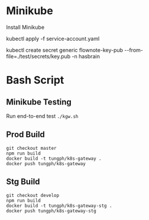 # Minikube
Install Minikube

kubectl apply -f service-account.yaml

kubectl create secret generic flownote-key-pub --from-file=./test/secrets/key.pub -n hasbrain

# Bash Script

## Minikube Testing
Run end-to-end test `./kgw.sh`

## Prod Build
```
git checkout master
npm run build
docker build -t tungph/k8s-gateway .
docker push tungph/k8s-gateway
```

## Stg Build
```
git checkout develop
npm run build
docker build -t tungph/k8s-gateway-stg .
docker push tungph/k8s-gateway-stg
```

